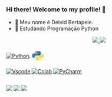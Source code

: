 ### Hi there! Welcome to my profile! 👋

- 🔭 Meu nome é Deivid Bertapele.
- 🌱 Estudando Programação Python

<div align="center">
  <a href="https://github.com/DeividBertapele">
  <img height="180em" src="https://github-readme-stats.vercel.app/api?username=DeividBertapele&theme=blue-green"/>
  <img height="180em" src="https://github-readme-stats.vercel.app/api/top-langs/?username=DeividBertapele&theme=blue-green"/>
</div>
  
 <div style="display: inline_block"><br>
 <img align="center" alt="Python" src="https://img.shields.io/badge/Python-14354C?style=for-the-badge&logo=python&logoColor=white">
  <img align="center" alt="Python" height="30" width="40" src="https://raw.githubusercontent.com/devicons/devicon/master/icons/python/python-original.svg">
 <div style="display: inline_block"><br>
   
  <img align="center" alt="Vscode" src="https://img.shields.io/badge/Visual_Studio_Code-0078D4?style=for-the-badge&logo=visual%20studio%20code&logoColor=white">
  <img align="center" alt="Colab" src="https://img.shields.io/badge/Colab-F9AB00?style=for-the-badge&logo=googlecolab&color=525252">
  <img align="center" alt="PyCharm" src="https://img.shields.io/badge/PyCharm-000000.svg?&style=for-the-badge&logo=PyCharm&logoColor=white">
  
 ##
 
  <div> 
  <a href="https://instagram.com/deivid_bertapele" target="_blank"><img src="https://img.shields.io/badge/-Instagram-%23E4405F?style=for-the-badge&logo=instagram&logoColor=white" target="_blank"></a>
 <a href = "mailto:deividbertapele@gmail.com"><img src="https://img.shields.io/badge/-Gmail-%23333?style=for-the-badge&logo=gmail&logoColor=white(https://img.shields.io/badge/Gmail-D14836?style=for-the-badge&logo=gmail&logoColor=white)" target="_blank"></a>
 <a href="[https://www.linkedin.com/in/rafaella-ballerini-45875016a](https://www.linkedin.com/in/deivid-bertapele-5b9368101/)" target="_blank"><img src="https://img.shields.io/badge/-LinkedIn-%230077B5?style=for-the-badge&logo=linkedin&logoColor=white" target="_blank"></a> 

    
